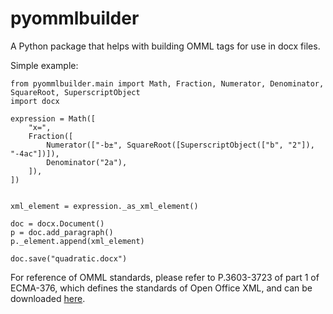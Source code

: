 # pyommlbuilder
A Python package that helps with building OMML tags for use in docx files.

Simple example:

    from pyommlbuilder.main import Math, Fraction, Numerator, Denominator, SquareRoot, SuperscriptObject
    import docx

    expression = Math([
        "x=",
        Fraction([
            Numerator(["-b±", SquareRoot([SuperscriptObject(["b", "2"]), "-4ac"])]), 
            Denominator("2a"),
        ]),
    ])


    xml_element = expression._as_xml_element()

    doc = docx.Document()
    p = doc.add_paragraph()
    p._element.append(xml_element)

    doc.save("quadratic.docx")

For reference of OMML standards, please refer to P.3603-3723 of part 1 of ECMA-376, which defines the standards of Open Office XML, and can be downloaded [here](https://www.ecma-international.org/publications-and-standards/standards/ecma-376/).